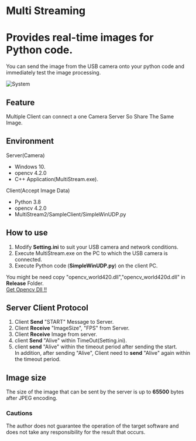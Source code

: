 
# Multi Streaming

# Provides real-time images for Python code.
You can send the image from the USB camera onto your python code and immediately test the image processing.

![System](https://user-images.githubusercontent.com/73897538/144244336-7216f988-45d1-44b6-b7e9-572a11e31c5e.jpg)

## Feature
 Multiple Client can connect a one Camera Server So Share The Same Image.
## Environment
Server(Camera)
- Windows 10.
- opencv 4.2.0
- C++ Application(MultiStream.exe).

Client(Accept Image Data)
- Python 3.8
- opencv 4.2.0
- MultiStream2/SampleClient/SimpleWinUDP.py

## How to use
1. Modify **Setting.ini** to suit your USB camera and network conditions.
2. Execute MultiStream.exe on the PC to which the USB camera is connected.
3. Execute Python code (**SimpleWinUDP.py**) on the client PC.

You might be need copy "opencv_world420.dll","opencv_world420d.dll" in **Release** Folder.\
[Get Opencv Dll !!](https://opencv.org/opencv-4-2-0/)

## Server Client Protocol
1. Client **Send**  "START" Message to Server.
2. Client **Receive**  "ImageSize", "FPS" from Server.
3. Client **Receive** Image from server.
4. client **Send** "Alive" within TimeOut(Setting.ini).
5. client **send**  "Alive" within the timeout period after sending the start.\
In addition, after sending "Alive", Client need to **send** "Alive" again within the timeout period.

## Image size
The size of the image that can be sent by the server is up to **65500** bytes after JPEG encoding.

### Cautions
The author does not guarantee the operation of the target software and does not take any responsibility for the result that occurs.
